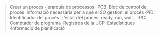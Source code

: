 >Crear un procés
-jerarquia de processos
-PCB: Bloc de control de procés
  ·Informació necessària per a què el SO gestioni el procés
    ·PID: Identificador del procés
    ·L’estat del procés:  ready, run, wait...
    ·PC: Comptador de programa
    ·Registres de la UCP
    ·Estadístiques
    ·Informació de planificació

